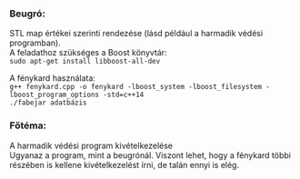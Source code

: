 ### Beugró:
<p>STL map értékei szerinti rendezése (lásd például a harmadik védési programban).<br>
A feladathoz szükséges a Boost könyvtár:<br>
<code>sudo apt-get install libboost-all-dev</code>
</p>

<p>A fénykard használata:<br>
<code>g++ fenykard.cpp -o fenykard -lboost_system -lboost_filesystem -lboost_program_options -std=c++14</code><br>
<code>./fabejar adatbázis</code>
</p>

### Főtéma:
<p>A harmadik védési program kivételkezelése<br>
Ugyanaz a program, mint a beugrónál. 
Viszont lehet, hogy a fénykard többi részében is kellene kivételkezelést írni, de talán ennyi is elég.<br>
</p>
